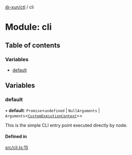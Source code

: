 [@-xun/ctl](../README.md) / cli

# Module: cli

## Table of contents

### Variables

- [default](cli.md#default)

## Variables

### default

• **default**: `Promise`\<`undefined` \| `NullArguments` \| `Arguments`\<[`CustomExecutionContext`](configure.md#customexecutioncontext)\>\>

This is the simple CLI entry point executed directly by node.

#### Defined in

[src/cli.ts:15](https://github.com/Xunnamius/xunnctl/blob/313c45f/src/cli.ts#L15)
